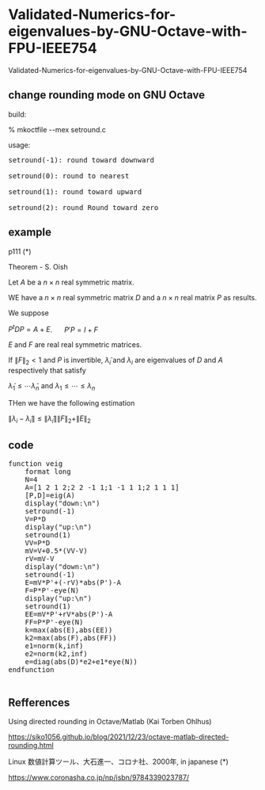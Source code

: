 # Validated-Numerics-for-eigenvalues-by-GNU-Octave-with-FPU-IEEE754
Validated-Numerics-for-eigenvalues-by-GNU-Octave-with-FPU-IEEE754


## change rounding mode on GNU Octave

build:

% mkoctfile --mex setround.c

usage:
<pre>
setround(-1): round toward downward

setround(0): round to nearest

setround(1): round toward upward

setround(2): round Round toward zero
</pre>

## example

p111 (*)

  Theorem - S. Oish
  
  Let $A$ be a $n\times n$ real symmetric matrix.
  
  WE have a $n\times n$ real symmetric matrix $D$ and a $n\times n$ real matrix $P$ as results.

  We suppose

  $P^t D P = A + E$. $\quad$ $P' P = I + F$

  $E$ and $F$ are real real symmetric matrices.

  If $\| F \|_2 \lt 1$ and $P$ is invertible, $\tilde{\lambda}_i$ and $\lambda_i$ are eigenvalues of $D$ and $A$ respectively that satisfy

  $\tilde{\lambda}_1 \le \cdots \tilde{\lambda}_n$ and $\lambda_1 \le \cdots \le \lambda_n$

  THen we have the following estimation

  $\|\lambda_i - \tilde{\lambda}_i\| \le \|\tilde{\lambda}_i\|\|F\|_2+\|E\|_2$

  ## code

  <pre>
function veig
	format long
	N=4
	A=[1 2 1 2;2 2 -1 1;1 -1 1 1;2 1 1 1]
	[P,D]=eig(A)
	display("down:\n")
	setround(-1)
	V=P*D
	display("up:\n")
	setround(1)
	VV=P*D
	mV=V+0.5*(VV-V)
	rV=mV-V
	display("down:\n")
	setround(-1)
	E=mV*P'+(-rV)*abs(P')-A
	F=P*P'-eye(N)
	display("up:\n")
	setround(1)
	EE=mV*P'+rV*abs(P')-A
	FF=P*P'-eye(N)
	k=max(abs(E),abs(EE))
	k2=max(abs(F),abs(FF))
	e1=norm(k,inf)
	e2=norm(k2,inf)
	e=diag(abs(D)*e2+e1*eye(N))
endfunction
  </pre>

## Refferences

Using directed rounding in Octave/Matlab (Kai Torben Ohlhus) 

https://siko1056.github.io/blog/2021/12/23/octave-matlab-directed-rounding.html

Linux 数値計算ツール、大石進一、コロナ社、2000年, in japanese   (*)

https://www.coronasha.co.jp/np/isbn/9784339023787/


